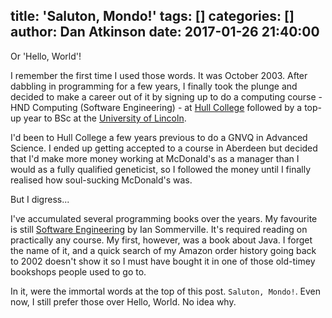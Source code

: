title: 'Saluton, Mondo!'
tags: []
categories: []
author: Dan Atkinson
date: 2017-01-26 21:40:00
---
Or 'Hello, World'!

I remember the first time I used those words. It was October 2003. After dabbling in programming for a few years, I finally took the plunge and decided to make a career out of it by signing up to do a computing course - HND Computing (Software Engineering) - at [Hull College](http://www.hull-college.ac.uk) followed by a top-up year to BSc at the [University of Lincoln](https://www.lincoln.ac.uk/).

I'd been to Hull College a few years previous to do a GNVQ in Advanced Science. I ended up getting accepted to a course in Aberdeen but decided that I'd make more money working at McDonald's as a manager than I would as a fully qualified geneticist, so I followed the money until I finally realised how soul-sucking McDonald's was.

But I digress...

I've accumulated several programming books over the years. My favourite is still [Software Engineering](https://www.amazon.co.uk/d/Books/Software-Engineering-Ian-Sommerville/0137035152) by Ian Sommerville. It's required reading on practically any course. My first, however, was a book about Java. I forget the name of it, and a quick search of my Amazon order history going back to 2002 doesn't show it so I must have bought it in one of those old-timey bookshops people used to go to.

In it, were the immortal words at the top of this post. `Saluton, Mondo!`. Even now, I still prefer those over Hello, World. No idea why.